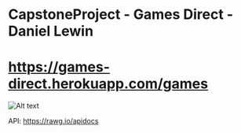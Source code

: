 # CapstoneProject - Games Direct - Daniel Lewin
# https://games-direct.herokuapp.com/games

<img src="C:\Users\danie\OneDrive\Pictures\GamesDirectPreview.jpg" alt="Alt text" title="Preview Image">

API: https://rawg.io/apidocs
